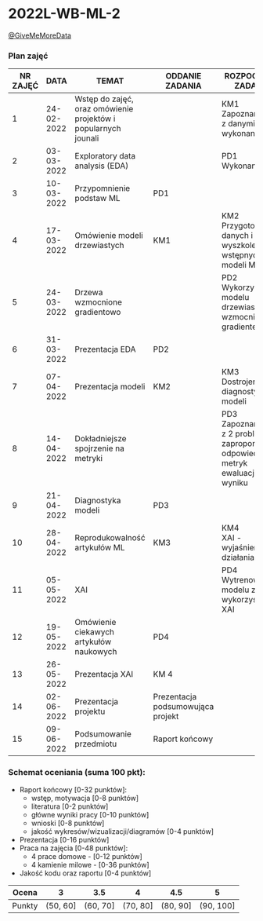 # 2022L-WB-ML-2

[@GiveMeMoreData](https://github.com/GiveMeMoreData)


### Plan zajęć

<table>
<thead>
  <tr>
    <th>NR ZAJĘĆ</th>
    <th>DATA</th>
    <th>TEMAT</th>
    <th>ODDANIE ZADANIA<br></th>
    <th>ROZPOCZĘCIE ZADANIA</th>
    <th>PUNKTY</th>
  </tr>
</thead>
<tbody>
  <tr>
    <td>1</td>
    <td>24-02-2022</td>
    <td>Wstęp do zajęć, oraz omówienie projektów i popularnych jounali</td>
    <td></td>
    <td>KM1<br>Zapoznanie się z danymi i wykonanie EDA </td>
    <td>6 pkt</td>
  </tr>
  <tr>
    <td>2</td>
    <td>03-03-2022</td>
    <td>Exploratory data analysis (EDA)</td>
    <td></td>
    <td>PD1<br>Wykonanie EDA</td>
    <td>3 pkt</td>
  </tr>
  <tr>
    <td>3</td>
    <td>10-03-2022</td>
    <td>Przypomnienie podstaw ML</td>
    <td>PD1</td>
    <td></td>
    <td></td>
  </tr>
  <tr>
    <td>4</td>
    <td>17-03-2022</td>
    <td>Omówienie modeli drzewiastych</td>
    <td>KM1 </td>
    <td>KM2<br>Przygotowanie danych i wyszkolenie wstępnych modeli ML</td>
    <td>10 pkt</td>
  </tr>
  <tr>
    <td>5</td>
    <td>24-03-2022</td>
    <td>Drzewa wzmocnione gradientowo</td>
    <td></td>
    <td>PD2<br>Wykorzystanie modelu drzewiastego i wzmocnionego gradientem</td>
    <td>3 pkt</td>
  </tr>
  <tr>
    <td>6</td>
    <td>31-03-2022</td>
    <td>Prezentacja EDA</td>
    <td>PD2</td>
    <td></td>
    <td></td>
  </tr>
  <tr>
    <td>7</td>
    <td>07-04-2022</td>
    <td>Prezentacja modeli</td>
    <td>KM2</td>
    <td>KM3<br>Dostrojenie i diagnostyka modeli</td>
    <td>10 pkt</td>
  </tr>
  <tr>
    <td>8</td>
    <td>14-04-2022</td>
    <td>Dokładniejsze spojrzenie na metryki</td>
    <td></td>
    <td>PD3<br>Zapoznanie się z 2 problemami i zaproponowanie odpowiednich metryk ewaluacji wyniku </td>
    <td>3 pkt</td>
  </tr>
  <tr>
    <td>9</td>
    <td>21-04-2022</td>
    <td>Diagnostyka modeli</td>
    <td>PD3</td>
    <td></td>
    <td></td>
  </tr>
  <tr>
    <td>10</td>
    <td>28-04-2022</td>
    <td>Reprodukowalność artykułów ML</td>
    <td>KM3</td>
    <td>KM4<br>XAI - wyjaśnienie działania modeli</td>
    <td>10 pkt</td>
  </tr>
  <tr>
    <td>11</td>
    <td>05-05-2022</td>
    <td>XAI</td>
    <td></td>
    <td>PD4<br>Wytrenowanie modelu z wykorzystaniem XAI</td>
    <td>3 pkt</td>
  </tr>
  <tr>
    <td>12</td>
    <td>19-05-2022</td>
    <td>Omówienie ciekawych artykułów naukowych </td>
    <td>PD4</td>
    <td></td>
    <td></td>
  </tr>
  <tr>
    <td>13</td>
    <td>26-05-2022</td>
    <td>Prezentacja XAI</td>
    <td>KM 4</td>
    <td></td>
    <td></td>
  </tr>
  <tr>
    <td>14</td>
    <td>02-06-2022</td>
    <td>Prezentacja projektu</td>
    <td>Prezentacja podsumowująca projekt</td>
    <td></td>
    <td></td>
  </tr>
  <tr>
    <td>15</td>
    <td>09-06-2022</td>
    <td>Podsumowanie przedmiotu</td>
    <td>Raport końcowy</td>
    <td></td>
    <td></td>
  </tr>
</tbody>
</table>
  
### Schemat oceniania (suma 100 pkt):
  
- Raport końcowy [0-32 punktów]:
  - wstęp, motywacja [0-8 punktów]
  - literatura [0-2 punktów]
  - główne wyniki pracy [0-10 punktów]
  - wnioski [0-8 punktów]  
  - jakość wykresów/wizualizacji/diagramów [0-4 punktów]
- Prezentacja [0-16 punktów] 
- Praca na zajęcia [0-48 punktów]: 
  - 4 prace domowe - [0-12 punktów]
  - 4 kamienie milowe - [0-36 punktów]
- Jakość kodu oraz  raportu [0-4 punktów]

| Ocena |  3 | 3.5 | 4 | 4.5 | 5 |
  |:---:|:---:|:---:|:---:|:---:|:---:|
  | Punkty   | (50, 60] | (60, 70] | (70, 80] | (80, 90] | (90, 100] |
  
